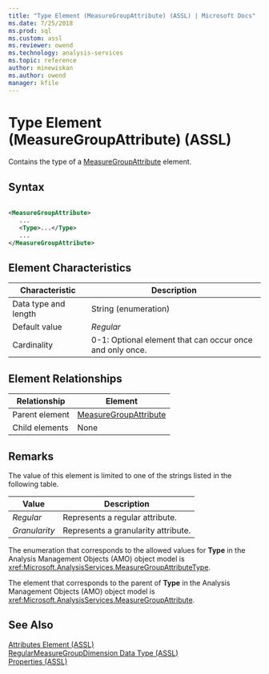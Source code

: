 ```yaml
---
title: "Type Element (MeasureGroupAttribute) (ASSL) | Microsoft Docs"
ms.date: 7/25/2018
ms.prod: sql
ms.custom: assl
ms.reviewer: owend
ms.technology: analysis-services
ms.topic: reference
author: minewiskan
ms.author: owend
manager: kfile
---
```

# Type Element (MeasureGroupAttribute) (ASSL)

  Contains the type of a [MeasureGroupAttribute](../data-type/measuregroupattribute-data-type-assl.md) element.  
  
## Syntax  
  
```xml  
  
<MeasureGroupAttribute>  
   ...  
   <Type>...</Type>  
   ...  
</MeasureGroupAttribute>  
```  
  
## Element Characteristics  
  
|Characteristic|Description|  
|--------------------|-----------------|  
|Data type and length|String (enumeration)|  
|Default value|*Regular*|  
|Cardinality|0-1: Optional element that can occur once and only once.|  
  
## Element Relationships  
  
|Relationship|Element|  
|------------------|-------------|  
|Parent element|[MeasureGroupAttribute](../data-type/measuregroupattribute-data-type-assl.md)|  
|Child elements|None|  
  
## Remarks  
 The value of this element is limited to one of the strings listed in the following table.  
  
|Value|Description|  
|-----------|-----------------|  
|*Regular*|Represents a regular attribute.|  
|*Granularity*|Represents a granularity attribute.|  
  
 The enumeration that corresponds to the allowed values for **Type** in the Analysis Management Objects (AMO) object model is <xref:Microsoft.AnalysisServices.MeasureGroupAttributeType>.  
  
 The element that corresponds to the parent of **Type** in the Analysis Management Objects (AMO) object model is <xref:Microsoft.AnalysisServices.MeasureGroupAttribute>.  
  
## See Also  
 [Attributes Element &#40;ASSL&#41;](../collections/attributes-element-assl.md)   
 [RegularMeasureGroupDimension Data Type &#40;ASSL&#41;](../data-type/regularmeasuregroupdimension-data-type-assl.md)   
 [Properties &#40;ASSL&#41;](properties-assl.md)  
  
  
